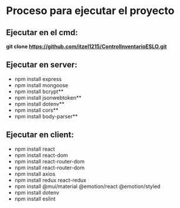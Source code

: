 # Proceso para ejecutar el proyecto

## Ejecutar en el cmd:
**git clone https://github.com/itzel1215/ControlInventarioESLO.git**

## Ejecutar en server:
- npm install express
- npm install mongoose
- npm install bcrypt**
- npm install jsonwebtoken**
- npm install dotenv**
- npm install cors**
- npm install body-parser**

## Ejecutar en client:
- npm install react
- npm install react-dom
- npm install react-router-dom
- npm install react-router-dom
- npm install axios
- npm install redux react-redux
- npm install @mui/material @emotion/react @emotion/styled
- npm install dotenv
- npm install eslint

 
